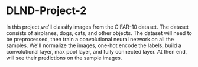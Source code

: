 # DLND-Project-2
In this project,we'll classify images from the CIFAR-10 dataset. The dataset consists of airplanes, dogs, cats, and other objects. The dataset will need to be preprocessed, then train a convolutional neural network on all the samples. We'll normalize the images, one-hot encode the labels, build a convolutional layer, max pool layer, and fully connected layer. At then end, will see their predictions on the sample images. 
